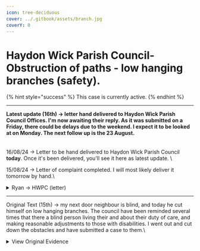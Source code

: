 ```yaml
---
icon: tree-deciduous
cover: ../.gitbook/assets/branch.jpg
coverY: 0
---
```


# Haydon Wick Parish Council- Obstruction of paths - low hanging branches (safety).



{% hint style="success" %}
This case is currently active.
{% endhint %}

***

**Latest update (16th) -> letter hand delivered to Haydon Wick Parish Council Offices. I'm now awaiting their reply. As it was submitted on a Friday, there could be delays due to the weekend. I expect it to be looked at on Monday. The next follow up is the 23 August.**\
\
\
16/08/24 -> Letter to be hand delivered to Haydon Wick Parish Council **today**. Once it's been delivered, you'll see it here as latest update. \


15/08/24  -> Letter of complaint completed. I will most likely deliver it tomorrow by hand.\


<details>

<summary>Ryan -> HWPC (letter)</summary>

Re: Obstruction of paths by hanging and low-level branches – causing safety hazards.\
\
\
To whom this may concern,\
\
I am writing to request an improvement in service quality relating to the maintenance of hanging branches and low level shrubs around Haydon Wick Parish Council’s governing area, specifically between Gaynor Close and Tescos.\
\
Over the last year, members of the public have reported obstructions to the paths due to low hanging branches and overgrown shrubs/brambles, that not only limit walking space, but also cause hazards for those walking on them (therefore infringing on their rights to enjoy and use the paths). My neighbour is blind, and today a low hanging branch took his glasses off his face and left him with scratches across his head. This isn’t the first time this has happened, as he has already been cutting his legs on brambles that were sticking out above the path. If I wasn’t there at that specific time, he might have hurt himself badly (most likely requiring medical attention).\
\
After countless reports of this, I am now fed up with the lack of maintenance that is shown regarding this. This evening, I went out for two hours and cut back all the shrubs/brambles that were obstructing the path and causing massive safety hazards. See pictures attached. I ask that you reimburse me for the time spent.\
\
Not only is it a health and safety hazard, but you are also violating the Highways Act of 1980, specifically Section 130. These sections require local councils and parish’s to “protect the Public’s right to use these paths and protect their enjoyment”. Overgrown shrubs and branches are affecting my neighbour’s abilities to use the path  as it runs the risk of injury.\
\
In addition, the Equality Act of 2010 imposes a duty for you to make reasonable adjustments for people with disabilities (“The second requirement is a requirement, where a physical feature puts a disabled person at a substantial disadvantage in relation to a relevant matter in comparison with persons who are not disabled, to take such steps as it is reasonable to have to take to avoid the disadvantage.”). In this situation, you are required to:\
\
“(a) remove the physical feature in question,

(b) altering it, or

(c) providing a reasonable means of avoiding it.” – which there is none

\
Please note that if you fail to remove these obstacles in future or conduct checks (starting today) around your area looking for obstacles and they cause injury to me or my neighbour, I will seek legal action against you for the damages that arise from you not conducting your due diligence. In addition, if you fail to provide me with a reasonable conclusion to this case in a prompt manner, I will forward this complaint to:\
\
(a) – the Chairman of Swindon Borough Council (Jim Robbins),\
(b) – the LGO (Local Government and Social Care Ombudsman).\
\
\
\
I look forward to your prompt response to this matter.\
\
Yours sincerely,\
\
\
RI (not shown - case officer)\
\
\
\


</details>

***

Original Text (15th) -> my next door neighbour is blind, and today he cut himself on low hanging branches. The council have been reminded several times that there a blind person living their and about their duty of care, and making reasonable adjustments to those with disabilities. I went out and cut down the obstacles and have submitted a case to them.\


<details>

<summary>View Original  Evidence</summary>

<img src="../.gitbook/assets/evidence.png" alt="" data-size="original"> click on the image if it's too small

</details>
